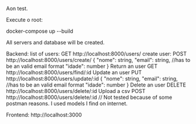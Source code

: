 Aon test.

Execute o root: 

docker-compose up --build

All servers and database will be created.

Backend:
list of users: GET http://localhost:8000/users/
create user: POST http://localhost:8000/users/create/
{
  "nome": string,
  "email": string, //has to be an valid email format
  "idade": number
}
Return an user GET http://localhost:8000/users/find/:id
Update an user PUT http://localhost:8000/users/update/:id
{
  "nome": string,
  "email": string, //has to be an valid email format
  "idade": number
}
Delete an user DELETE http://localhost:8000/users/delete/:id
Upload a csv POST http://localhost:8000/users/delete/:id // Not tested because of some postman reasons. I used models I find on internet.

Frontend:
http://localhost:3000
